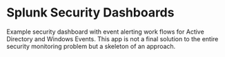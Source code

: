 # Splunk Security Dashboards

Example security dashboard with event alerting work flows for Active Directory and Windows Events. This app is not a final solution to the entire security monitoring problem but a skeleton of an approach.

